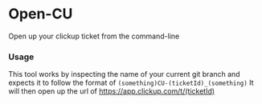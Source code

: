 # Open-CU
Open up your clickup ticket from the command-line

### Usage
This tool works by inspecting the name of your current git branch and expects it to follow the format of
`(something)CU-(ticketId)_(something)`
It will then open up the url of https://app.clickup.com/t/(ticketId)
